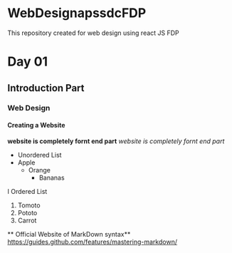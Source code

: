 # WebDesignapssdcFDP
This repository created for web design using react JS FDP
# Day 01
## Introduction Part
### Web Design
#### Creating a Website
**website is completely fornt end part**
*website is completely fornt end part*
* Unordered List
* Apple
  * Orange
    * Bananas
    
I Ordered List

1. Tomoto
2. Pototo
3. Carrot

** Official Website of MarkDown syntax**
https://guides.github.com/features/mastering-markdown/
